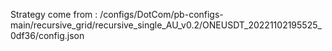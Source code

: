 Strategy come from : /configs/DotCom/pb-configs-main/recursive_grid/recursive_single_AU_v0.2/ONEUSDT_20221102195525_0df36/config.json